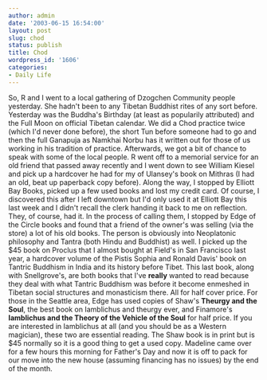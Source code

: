 ```yaml
---
author: admin
date: '2003-06-15 16:54:00'
layout: post
slug: chod
status: publish
title: Chod
wordpress_id: '1606'
categories:
- Daily Life
---
```


So, R and I went to a local gathering of Dzogchen Community people
yesterday. She hadn't been to any Tibetan Buddhist rites of any sort
before. Yesterday was the Buddha's Birthday (at least as popularily
attributed) and the Full Moon on official Tibetan calendar. We did a
Chod practice twice (which I'd never done before), the short Tun before
someone had to go and then the full Ganapuja as Namkhai Norbu has it
written out for those of us working in his tradition of practice.
Afterwards, we got a bit of chance to speak with some of the local
people. R went off to a memorial service for an old friend that passed
away recently and I went down to see William Kiesel and pick up a
hardcover he had for my of Ulansey's book on Mithras (I had an old, beat
up paperback copy before). Along the way, I stopped by Elliott Bay
Books, picked up a few used books and lost my credit card. Of course, I
discovered this after I left downtown but I'd only used it at Elliott
Bay this last week and I didn't recall the clerk handing it back to me
on reflection. They, of course, had it. In the process of calling them,
I stopped by Edge of the Circle books and found that a friend of the
owner's was selling (via the store) a lot of his old books. The person
is obviously into Neoplatonic philosophy and Tantra (both Hindu and
Buddhist) as well. I picked up the $45 book on Proclus that I almost
bought at Field's in San Francisco last year, a hardcover volume of the
Pistis Sophia and Ronald Davis' book on Tantric Buddhism in India and
its history before Tibet. This last book, along with Snellgrove's, are
both books that I've **really** wanted to read because they deal with
what Tantric Buddhism was before it become enmeshed in Tibetan social
structures and monasticism there. All for half cover price. For those in
the Seattle area, Edge has used copies of Shaw's **Theurgy and the
Soul**, the best book on Iamblichus and theurgy ever, and Finamore's
**Iamblichus and the Theory of the Vehicle of the Soul** for half price.
If you are interested in Iamblichus at all (and you should be as a
Western magician), these two are essential reading. The Shaw book is in
print but is $45 normally so it is a good thing to get a used copy.
Madeline came over for a few hours this morning for Father's Day and now
it is off to pack for our move into the new house (assuming financing
has no issues) by the end of the month.
